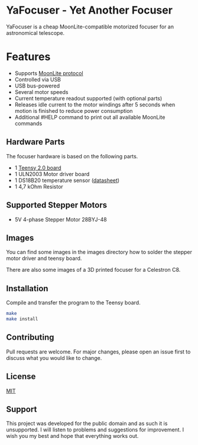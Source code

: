 # YaFocuser - Yet Another Focuser
YaFocuser is a cheap MoonLite-compatible motorized focuser for an astronomical telescope.

# Features
* Supports [MoonLite protocol](http://www.indilib.org/media/kunena/attachments/1/HighResSteppermotor107.pdf)
* Controlled via USB
* USB bus-powered
* Several motor speeds
* Current temperature readout supported (with optional parts)
* Releases idle current to the motor windings after 5 seconds when motion is finished to reduce power consumption
* Additional #HELP command to print out all available MoonLite commands

## Hardware Parts
The focuser hardware is based on the following parts.

* 1 [Teensy 2.0 board](https://www.pjrc.com/store/teensy.html)
* 1 ULN2003 Motor driver board
* 1 DS18B20 temperature sensor ([datasheet](https://datasheets.maximintegrated.com/en/ds/DS18B20.pdf))
* 1 4,7 kOhm Resistor

## Supported Stepper Motors
* 5V 4-phase Stepper Motor 28BYJ-48

## Images

You can find some images in the images directory how to solder the stepper motor driver and teensy board.

There are also some images of a 3D printed focuser for a Celestron C8.


## Installation
Compile and transfer the program to the Teensy board.

```bash
make
make install
```

## Contributing
Pull requests are welcome. For major changes, please open an issue first to discuss what you would like to change.

## License
[MIT](https://choosealicense.com/licenses/mit/)
    
## Support
This project was developed for the public domain and as such it is unsupported. I will listen to problems and suggestions for improvement. I wish you my best and hope that everything works out.
